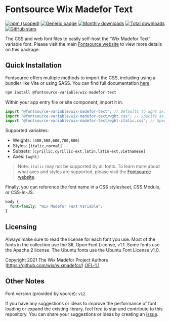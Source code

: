 # Fontsource Wix Madefor Text

[![npm (scoped)](https://img.shields.io/npm/v/@fontsource-variable/wix-madefor-text?color=brightgreen)](https://www.npmjs.com/package/@fontsource-variable/wix-madefor-text) [![Generic badge](https://img.shields.io/badge/fontsource-passing-brightgreen)](https://github.com/fontsource/fontsource) [![Monthly downloads](https://badgen.net/npm/dm/@fontsource-variable/wix-madefor-text)](https://github.com/fontsource/fontsource) [![Total downloads](https://badgen.net/npm/dt/@fontsource-variable/wix-madefor-text)](https://github.com/fontsource/fontsource) [![GitHub stars](https://img.shields.io/github/stars/fontsource/fontsource.svg?style=social&label=Star)](https://github.com/fontsource/fontsource/stargazers)

The CSS and web font files to easily self-host the “Wix Madefor Text” variable font. Please visit the main [Fontsource website](https://fontsource.org/fonts/wix-madefor-text) to view more details on this package.

## Quick Installation

Fontsource offers multiple methods to import the CSS, including using a bundler like Vite or using SASS. You can find full documentation [here](https://fontsource.org/docs/getting-started/introduction).

```javascript
npm install @fontsource-variable/wix-madefor-text
```

Within your app entry file or site component, import it in.

```javascript
import "@fontsource-variable/wix-madefor-text"; // Defaults to wght axis
import "@fontsource-variable/wix-madefor-text/wght.css"; // Specify axis
import "@fontsource-variable/wix-madefor-text/wght-italic.css"; // Specify axis and style
```

Supported variables:
- Weights: `[400,500,600,700,800]`
- Styles: `[italic,normal]`
- Subsets: `[cyrillic,cyrillic-ext,latin,latin-ext,vietnamese]`
- Axes: `[wght]`

> Note: `italic` may not be supported by all fonts. To learn more about what axes and styles are supported, please visit the [Fontsource website](https://fontsource.org/fonts/wix-madefor-text).

Finally, you can reference the font name in a CSS stylesheet, CSS Module, or CSS-in-JS.

```css
body {
  font-family: "Wix Madefor Text Variable";
}
```

## Licensing
Always make sure to read the license for each font you use. Most of the fonts in the collection use the SIL Open Font License, v1.1. Some fonts use the Apache 2 license. The Ubuntu fonts use the Ubuntu Font License v1.0.

Copyright 2021 The Wix Madefor Project Authors (https://github.com/wix/wixmadefor/)
[OFL-1.1](http://scripts.sil.org/OFL)

## Other Notes
Font version (provided by source): `v12`.

If you have any suggestions or ideas to improve the performance of font loading or expand the existing library, feel free to star and contribute to this repository. You can share your suggestions or ideas by creating an [issue](https://github.com/fontsource/fontsource/issues).